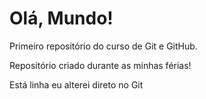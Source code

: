 # Olá, Mundo!
 Primeiro repositório do curso de Git e GitHub.

 Repositório criado durante as minhas férias!
 
 Está linha eu alterei direto no Git

